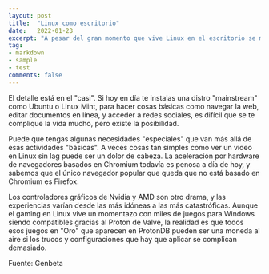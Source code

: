 ```yaml
---
layout: post
title:  "Linux como escritorio"
date:   2022-01-23
excerpt: "A pesar del gran momento que vive Linux en el escritorio se me hace imposible volver a usarlo como sistema principal."
tag:
- markdown 
- sample
- test
comments: false
---
```

El detalle está en el "casi". Si hoy en día te instalas una distro "mainstream" como Ubuntu o Linux Mint, para hacer cosas básicas como navegar la web, editar documentos en línea, y acceder a redes sociales, es difícil que se te complique la vida mucho, pero existe la posibilidad.

Puede que tengas algunas necesidades "especiales" que van más allá de esas actividades "básicas". A veces cosas tan simples como ver un vídeo en Linux sin lag puede ser un dolor de cabeza. La aceleración por hardware de navegadores basados en Chromium todavía es penosa a día de hoy, y sabemos que el único navegador popular que queda que no está basado en Chromium es Firefox.

Los controladores gráficos de Nvidia y AMD son otro drama, y las experiencias varían desde las más idóneas a las más catastróficas. Aunque el gaming en Linux vive un momentazo con miles de juegos para Windows siendo compatibles gracias al Proton de Valve, la realidad es que todos esos juegos en "Oro" que aparecen en ProtonDB pueden ser una moneda al aire si los trucos y configuraciones que hay que aplicar se complican demasiado. 

Fuente: Genbeta
